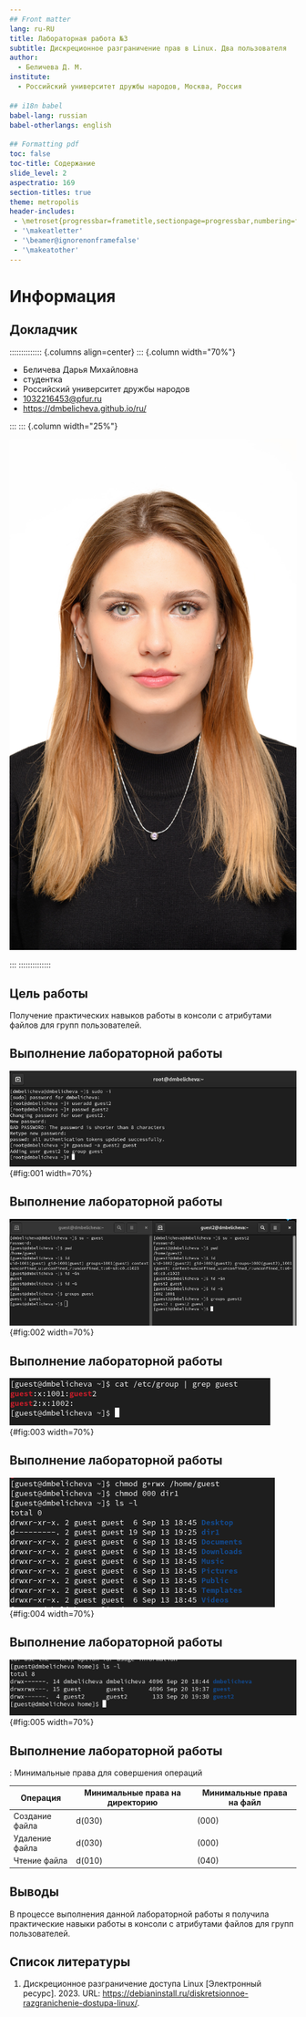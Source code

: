 ```yaml
---
## Front matter
lang: ru-RU
title: Лабораторная работа №3
subtitle: Дискреционное разграничение прав в Linux. Два пользователя
author:
  - Беличева Д. М.
institute:
  - Российский университет дружбы народов, Москва, Россия

## i18n babel
babel-lang: russian
babel-otherlangs: english

## Formatting pdf
toc: false
toc-title: Содержание
slide_level: 2
aspectratio: 169
section-titles: true
theme: metropolis
header-includes:
 - \metroset{progressbar=frametitle,sectionpage=progressbar,numbering=fraction}
 - '\makeatletter'
 - '\beamer@ignorenonframefalse'
 - '\makeatother'
---
```


# Информация

## Докладчик

:::::::::::::: {.columns align=center}
::: {.column width="70%"}

  * Беличева Дарья Михайловна
  * студентка
  * Российский университет дружбы народов
  * [1032216453@pfur.ru](mailto:1032216453@pfur.ru)
  * <https://dmbelicheva.github.io/ru/>

:::
::: {.column width="25%"}

![](./image/belicheva.jpg)

:::
::::::::::::::

## Цель работы

Получение практических навыков работы в консоли с атрибутами файлов для групп пользователей.

## Выполнение лабораторной работы

![Создание пользователя guest2 и добавление его в группу guest](image/1.png){#fig:001 width=70%}

## Выполнение лабораторной работы

![Просмотр информации о группах пользователей](image/2.png){#fig:002 width=70%}

## Выполнение лабораторной работы

![Просмотр содержимого /etc/group](image/3.png){#fig:003 width=70%}

## Выполнение лабораторной работы

![Изменение прав директорий](image/4.png){#fig:004 width=70%}

## Выполнение лабораторной работы

![Проверка прав у директории /home/guest](image/5.png){#fig:005 width=70%}

## Выполнение лабораторной работы

: Минимальные права для совершения операций

| Операция             | Минимальные права на директорию | Минимальные права на файл |
|----------------------|---------------------------------|---------------------------|
|Создание файла        | d(030)                          | (000)                     |  
|Удаление файла        | d(030)                          | (000)                     |
|Чтение файла          | d(010)                          | (040)                     |   

## Выводы

В процессе выполнения данной лабораторной работы я получила практические навыки работы в консоли с атрибутами файлов для групп пользователей.

## Список литературы

1. Дискреционное разграничение доступа Linux [Электронный ресурс]. 2023. URL: https://debianinstall.ru/diskretsionnoe-razgranichenie-dostupa-linux/.